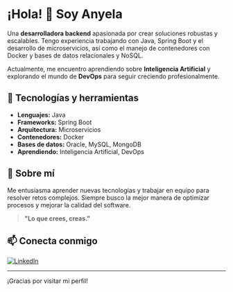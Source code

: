 # ¡Hola! 👋 Soy Anyela

Una **desarrolladora backend** apasionada por crear soluciones robustas y escalables. Tengo experiencia trabajando con Java, Spring Boot y el desarrollo de microservicios, así como el manejo de contenedores con Docker y bases de datos relacionales y NoSQL.

Actualmente, me encuentro aprendiendo sobre **Inteligencia Artificial** y explorando el mundo de **DevOps** para seguir creciendo profesionalmente.

## 🚀 Tecnologías y herramientas

- **Lenguajes:** Java
- **Frameworks:** Spring Boot
- **Arquitectura:** Microservicios
- **Contenedores:** Docker
- **Bases de datos:** Oracle, MySQL, MongoDB
- **Aprendiendo:** Inteligencia Artificial, DevOps

## 🌱 Sobre mí

Me entusiasma aprender nuevas tecnologías y trabajar en equipo para resolver retos complejos. Siempre busco la mejor manera de optimizar procesos y mejorar la calidad del software.

> **"Lo que crees, creas."**

## 📫 Conecta conmigo

[![LinkedIn](https://img.shields.io/badge/LinkedIn-blue?logo=linkedin&style=for-the-badge)](https://www.linkedin.com/in/aherrerag/)

---

¡Gracias por visitar mi perfil!
